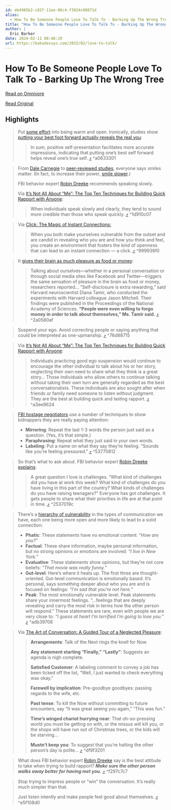 ```yaml
---
id: eb4985b2-c82f-11ee-86c4-f3924c68871d
alias:
  - How To Be Someone People Love To Talk To - Barking Up The Wrong Tree
title: "How To Be Someone People Love To Talk To - Barking Up The Wrong Tree"
author: |
  Eric Barker
date: 2024-02-11 08:48:19
url: https://bakadesuyo.com/2015/02/love-to-talk/
---
```


# How To Be Someone People Love To Talk To - Barking Up The Wrong Tree

[Read on Omnivore](https://omnivore.app/me/how-to-be-someone-people-love-to-talk-to-barking-up-the-wrong-tr-18d93cf74e3)

[Read Original](https://bakadesuyo.com/2015/02/love-to-talk/)

## Highlights

> Put [some effort](http://bakadesuyo.com/2012/05/whats-an-absurdly-easy-way-to-improve-all-you/) into being warm and open. Ironically, studies show [putting your best foot forward actually reveals the real you](http://bakadesuyo.com/2011/05/does-putting-your-best-self-forward-reveal-yo/):
> 
> > In sum, positive self-presentation facilitates more accurate impressions, indicating that putting one’s best self forward helps reveal one’s true self. [⤴️](https://omnivore.app/me/how-to-be-someone-people-love-to-talk-to-barking-up-the-wrong-tr-18d93cf74e3#a0633301-3083-405f-a030-a8989ff56d78)  ^a0633301

> From [Dale Carnegie](http://bakadesuyo.com/2013/01/truth-dale-carnegies-how-win-friends-influence-people/) to [peer-reviewed studies](http://bakadesuyo.com/2011/11/whats-the-easiest-way-to-make-yourself-more-a/), everyone says smiles matter. (In fact, to increase their power, [smile slower](http://bakadesuyo.com/2011/09/is-there-an-easy-way-to-improve-your-smile/).)
> 
> FBI behavior expert [Robin Dreeke](http://bakadesuyo.com/2013/11/rapport-building-skills/) recommends speaking slowly.
> 
> Via [It’s Not All About “Me”: The Top Ten Techniques for Building Quick Rapport with Anyone](http://www.amazon.com/gp/product/B0060YIBLK/ref=as%5Fli%5Fss%5Ftl?ie=UTF8&camp=1789&creative=390957&creativeASIN=B0060YIBLK&linkCode=as2&tag=spacforrent-20):
> 
> > When individuals speak slowly and clearly, they tend to sound more credible than those who speak quickly. [⤴️](https://omnivore.app/me/how-to-be-someone-people-love-to-talk-to-barking-up-the-wrong-tr-18d93cf74e3#1d910c07-5a9c-4f2c-b71d-5bec1b42df47)  ^1d910c07

> Via [Click: The Magic of Instant Connections:](http://www.amazon.com/gp/product/0385529066/ref=as%5Fli%5Fss%5Ftl?ie=UTF8&camp=1789&creative=390957&creativeASIN=0385529066&linkCode=as2&tag=spacforrent-20)
> 
> > When you both make yourselves vulnerable from the outset and are candid in revealing who you are and how you think and feel, you create an environment that fosters the kind of openness that can lead to an instant connection — a click. [⤴️](https://omnivore.app/me/how-to-be-someone-people-love-to-talk-to-barking-up-the-wrong-tr-18d93cf74e3#999936f0-d266-4da0-98d0-b87efede4ee2)  ^999936f0

> It [gives their brain as much pleasure as food or money](http://bakadesuyo.com/2012/05/what-gives-your-brain-as-much-pleasure-as-foo/):
> 
> > Talking about ourselves—whether in a personal conversation or through social media sites like Facebook and Twitter—triggers the same sensation of pleasure in the brain as food or money, researchers reported… “Self-disclosure is extra rewarding,” said Harvard neuroscientist Diana Tamir, who conducted the experiments with Harvard colleague Jason Mitchell. Their findings were published in the Proceedings of the National Academy of Sciences. **“People were even willing to forgo money in order to talk about themselves,” Ms. Tamir said.** [⤴️](https://omnivore.app/me/how-to-be-someone-people-love-to-talk-to-barking-up-the-wrong-tr-18d93cf74e3#2a0580af-29bb-4257-98f1-30804d8bdf6b)  ^2a0580af

> Suspend your ego. Avoid correcting people or saying anything that could be interpreted as one-upmanship. [⤴️](https://omnivore.app/me/how-to-be-someone-people-love-to-talk-to-barking-up-the-wrong-tr-18d93cf74e3#76d88715-faaa-426c-910c-8911e217e51d)  ^76d88715

> Via [It’s Not All About “Me”: The Top Ten Techniques for Building Quick Rapport with Anyone](http://www.amazon.com/gp/product/B0060YIBLK/ref=as%5Fli%5Fss%5Ftl?ie=UTF8&camp=1789&creative=390957&creativeASIN=B0060YIBLK&linkCode=as2&tag=spacforrent-20):
> 
> > Individuals practicing good ego suspension would continue to encourage the other individual to talk about his or her story, neglecting their own need to share what they think is a great story… Those individuals who allow others to continue talking without taking their own turn are generally regarded as the best conversationalists. These individuals are also sought after when friends or family need someone to listen without judgment. They are the best at building quick and lasting rapport. [⤴️](https://omnivore.app/me/how-to-be-someone-people-love-to-talk-to-barking-up-the-wrong-tr-18d93cf74e3#a3ee9624-00b5-43a3-9b9a-f3bd7436d22e)  ^a3ee9624

> [FBI hostage negotiators](http://bakadesuyo.com/2013/06/hostage-negotiation/) use a number of techniques to show kidnappers they are really paying attention:
> 
> * **Mirroring**: Repeat the last 1-3 words the person just said as a question. (Yes, it’s that simple.)
> * **Paraphrasing**: Repeat what they just said in your own words.
> * **Labeling**: Put a name on what they say they’re feeling. “Sounds like you’re feeling pressured.” [⤴️](https://omnivore.app/me/how-to-be-someone-people-love-to-talk-to-barking-up-the-wrong-tr-18d93cf74e3#53770812-ac13-491e-866b-b55127b5d7b6)  ^53770812

> So that’s what to ask about. FBI behavior expert [Robin Dreeke explains](http://bakadesuyo.com/2014/10/how-to-get-people-to-like-you/):
> 
> > A great question I love is challenges. “What kind of challenges did you have at work this week? What kind of challenges do you have living in this part of the country? What kinds of challenges do you have raising teenagers?” Everyone has got challenges. It gets people to share what their priorities in life are at that point in time. [⤴️](https://omnivore.app/me/how-to-be-someone-people-love-to-talk-to-barking-up-the-wrong-tr-18d93cf74e3#2537019c-a161-43bc-ab68-92f027a596db)  ^2537019c

> There’s a [hierarchy of vulnerability](http://www.amazon.com/gp/product/0385529066/ref=as%5Fli%5Fss%5Ftl?ie=UTF8&camp=1789&creative=390957&creativeASIN=0385529066&linkCode=as2&tag=spacforrent-20) in the types of communication we have, each one being more open and more likely to lead to a solid connection:
> 
> * **Phatic**: These statements have no emotional content: _“How are you?”_
> * **Factual**: These share information, maybe personal information, but no strong opinions or emotions are involved: _“I live in New York.”_
> * **Evaluative**: These statements show opinions, but they’re not core beliefs: _“That movie was really funny.”_
> * **Gut-level**: Here’s where it heats up. The first three are thought-oriented. Gut-level communication is emotionally based. It’s personal, says something deeper about who you are and is focused on feelings: _“I’m sad that you’re not here.”_
> * **Peak**: The most emotionally vulnerable level. Peak statements share your innermost feelings. “…feelings that are deeply revealing and carry the most risk in terms how the other person will respond.” These statements are rare, even with people we are very close to: _“I guess at heart I’m terrified I’m going to lose you.”_ [⤴️](https://omnivore.app/me/how-to-be-someone-people-love-to-talk-to-barking-up-the-wrong-tr-18d93cf74e3#adb39708-fd19-4ada-a61f-7ca38492d1af)  ^adb39708

> Via [The Art of Conversation: A Guided Tour of a Neglected Pleasure](http://www.amazon.com/gp/product/B001P9O38A/ref=as%5Fli%5Fss%5Ftl?ie=UTF8&camp=1789&creative=390957&creativeASIN=B001P9O38A&linkCode=as2&tag=spacforrent-20):
> 
> > **Arrangements**: Talk of the Next rings the knell for Now.
> > 
> > **Any statement starting “Finally,” “Lastly”**: Suggests an agenda is nigh complete.
> > 
> > **Satisfied Customer**: A labeling comment to convey a job has been ticked off the list, “Well, I just wanted to check everything was okay.”
> > 
> > **Farewell by implication**: Pre-goodbye goodbyes: passing regards to the wife, etc.
> > 
> > **Past tense**: To kill the Now without committing to future encounters, say “It was great seeing you again,” “This was fun.”
> > 
> > **Time’s winged chariot hurrying near**: That oh-so-pressing world you must be getting on with, or the missus will kill you, or the shops will have run out of Christmas trees, or the kids will be starving…
> > 
> > **Mustn’t keep you**: To suggest that you’re halting the other person’s day is polite… [⤴️](https://omnivore.app/me/how-to-be-someone-people-love-to-talk-to-barking-up-the-wrong-tr-18d93cf74e3#df9f3201-7264-461b-a601-d353c0efe8c3)  ^df9f3201

> What does FBI behavior expert [Robin Dreeke](http://bakadesuyo.com/2013/11/rapport-building-skills/) say is the best attitude to take when trying to build rapport? **_Make sure the other person walks away better for having met you._** [⤴️](https://omnivore.app/me/how-to-be-someone-people-love-to-talk-to-barking-up-the-wrong-tr-18d93cf74e3#f297c7c7-efc1-40ab-8b56-a13887b69218)  ^f297c7c7

> Stop trying to impress people or “win” the conversation. It’s really much simpler than that.
> 
> Just listen intently and make people feel good about themselves. [⤴️](https://omnivore.app/me/how-to-be-someone-people-love-to-talk-to-barking-up-the-wrong-tr-18d93cf74e3#e5f108d0-0480-4c23-868b-31a05287961e)  ^e5f108d0

